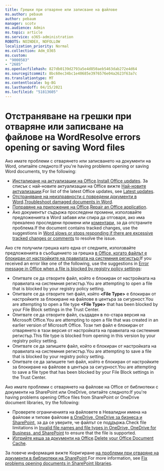 ```yaml
---
title: Грешки при отваряне или записване на файлове
ms.author: pebaum
author: pebaum
manager: scotv
ms.audience: Admin
ms.topic: article
ms.service: o365-administration
ROBOTS: NOINDEX, NOFOLLOW
localization_priority: Normal
ms.collection: Adm_O365
ms.custom:
- "9000583"
- "2685"
ms.openlocfilehash: 827db0139d2793a5e4d850aeb5463dab272e4d64
ms.sourcegitcommit: 8bc60ec34bc1e40685e3976576e04a2623f63a7c
ms.translationtype: MT
ms.contentlocale: bg-BG
ms.lasthandoff: 04/15/2021
ms.locfileid: "51813605"
---
```

# <a name="resolve-errors-opening-or-saving-word-files"></a><span data-ttu-id="b21fb-102">Отстраняване на грешки при отваряне или записване на файлове на Word</span><span class="sxs-lookup"><span data-stu-id="b21fb-102">Resolve errors opening or saving Word files</span></span>

<span data-ttu-id="b21fb-103">Ако имате проблеми с отварянето или записването на документи на Word, опитайте следното:</span><span class="sxs-lookup"><span data-stu-id="b21fb-103">If you're having problems opening or saving Word documents, try the following:</span></span>

- <span data-ttu-id="b21fb-104">[Инсталиране на актуализации на Office](https://support.office.com/article/2ab296f3-7f03-43a2-8e50-46de917611c5).</span><span class="sxs-lookup"><span data-stu-id="b21fb-104">[Install Office updates](https://support.office.com/article/2ab296f3-7f03-43a2-8e50-46de917611c5).</span></span> <span data-ttu-id="b21fb-105">За списък с най-новите актуализации на Office вижте [Най-новите актуализации](https://docs.microsoft.com/officeupdates/office-updates-msi).</span><span class="sxs-lookup"><span data-stu-id="b21fb-105">For list of the latest Office updates, see [Latest updates](https://docs.microsoft.com/officeupdates/office-updates-msi).</span></span>
- <span data-ttu-id="b21fb-106">[Отстраняване на неизправности с повредени документи в Word](https://docs.microsoft.com/office/troubleshoot/word/damaged-documents-in-word).</span><span class="sxs-lookup"><span data-stu-id="b21fb-106">[Troubleshoot damaged documents in Word](https://docs.microsoft.com/office/troubleshoot/word/damaged-documents-in-word).</span></span>
- <span data-ttu-id="b21fb-107">[Поправяне на приложение на Office](https://support.office.com/Article/Repair-an-Office-application-7821d4b6-7c1d-4205-aa0e-a6b40c5bb88b).</span><span class="sxs-lookup"><span data-stu-id="b21fb-107">[Repair an Office application](https://support.office.com/Article/Repair-an-Office-application-7821d4b6-7c1d-4205-aa0e-a6b40c5bb88b).</span></span>
- <span data-ttu-id="b21fb-108">Ако документът съдържа проследени промени, използвайте предложенията в Word забавя или спира да отговаря, ако има прекалено проследени промени или [коментари,](https://docs.microsoft.com/office/troubleshoot/word/word-stops-responding) за да отстраните проблема.</span><span class="sxs-lookup"><span data-stu-id="b21fb-108">If the document contains tracked changes, use the suggestions in [Word slows or stops responding if there are excessive tracked changes or comments](https://docs.microsoft.com/office/troubleshoot/word/word-stops-responding) to resolve the issue.</span></span>

<span data-ttu-id="b21fb-109">Ако сте получили грешка като една от следните, използвайте предложенията в съобщението за грешка [в Office, когато файлът е блокиран от настройките на правилата на системния регистър:](https://docs.microsoft.com/office/troubleshoot/settings/file-blocked-in-office)</span><span class="sxs-lookup"><span data-stu-id="b21fb-109">If you received an error like one of the following, use the suggestions in [Error message in Office when a file is blocked by registry policy settings](https://docs.microsoft.com/office/troubleshoot/settings/file-blocked-in-office):</span></span>

- <span data-ttu-id="b21fb-110">Опитвате се да отворите файл, който е блокиран от настройката на правилата на системния регистър.</span><span class="sxs-lookup"><span data-stu-id="b21fb-110">You are attempting to open a file that is blocked by your registry policy setting.</span></span>
- <span data-ttu-id="b21fb-111">Опитвате се да отворите тип файл, който **\<File Type\>** е блокиран от настройките за блокиране на файлове в центъра за сигурност.</span><span class="sxs-lookup"><span data-stu-id="b21fb-111">You are attempting to open a file type **\<File Type\>** that has been blocked by your File Block settings in the Trust Center.</span></span>
- <span data-ttu-id="b21fb-112">Опитвате се да отворите файл, създаден в по-стара версия на Microsoft Office.</span><span class="sxs-lookup"><span data-stu-id="b21fb-112">You are attempting to open a file that was created in an earlier version of Microsoft Office.</span></span> <span data-ttu-id="b21fb-113">Този тип файл е блокиран от отварянето в тази версия от настройката на правилата на системния регистър.</span><span class="sxs-lookup"><span data-stu-id="b21fb-113">This file type is blocked from opening in this version by your registry policy setting.</span></span>
- <span data-ttu-id="b21fb-114">Опитвате се да запишете файл, който е блокиран от настройката на правилата на системния регистър.</span><span class="sxs-lookup"><span data-stu-id="b21fb-114">You are attempting to save a file that is blocked by your registry policy setting.</span></span>
- <span data-ttu-id="b21fb-115">Опитвате се да запишете тип файл, който е блокиран от настройките за блокиране на файлове в центъра за сигурност.</span><span class="sxs-lookup"><span data-stu-id="b21fb-115">You are attempting to save a file type that has been blocked by your File Block settings in the Trust Center.</span></span>

<span data-ttu-id="b21fb-116">Ако имате проблеми с отварянето на файлове на Office от библиотеки с документи на SharePoint или OneDrive, опитайте следното:</span><span class="sxs-lookup"><span data-stu-id="b21fb-116">If you're having problems opening Office files from SharePoint or OneDrive document libraries, try the following:</span></span>

- <span data-ttu-id="b21fb-117">Проверете ограниченията на файловете в Невалидни имена на файлове и типове файлове [в OneDrive, OneDrive за бизнеса и SharePoint,](https://support.office.com/article/64883a5d-228e-48f5-b3d2-eb39e07630fa) за да се уверите, че файлът се поддържа.</span><span class="sxs-lookup"><span data-stu-id="b21fb-117">Check file limitations in [Invalid file names and file types in OneDrive, OneDrive for Business, and SharePoint](https://support.office.com/article/64883a5d-228e-48f5-b3d2-eb39e07630fa) to ensure that the file is supported.</span></span> 
- <span data-ttu-id="b21fb-118">[Изтрийте кеша за документи на Office](https://support.office.com/article/b1d3765e-d71b-4bb8-99ca-acd22c42995d
).</span><span class="sxs-lookup"><span data-stu-id="b21fb-118">[Delete your Office Document Cache](https://support.office.com/article/b1d3765e-d71b-4bb8-99ca-acd22c42995d
).</span></span> 

<span data-ttu-id="b21fb-119">За повече информация вижте Коригиране [на проблеми при отваряне на документи в библиотеки на SharePoint](https://support.office.com/article/31329fa1-4ad0-47fc-95d8-bb0c5b12a536).</span><span class="sxs-lookup"><span data-stu-id="b21fb-119">For more information, see [Fix problems opening documents in SharePoint libraries](https://support.office.com/article/31329fa1-4ad0-47fc-95d8-bb0c5b12a536).</span></span>
